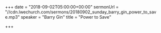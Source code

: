 +++
date = "2018-09-02T05:00:00+00:00"
sermonUrl = "//cdn.lwechurch.com/sermons/20180902_sunday_barry_gin_power_to_save.mp3"
speaker = "Barry Gin"
title = "Power to Save"

+++
